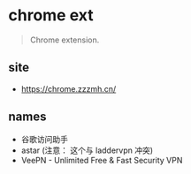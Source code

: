 # chrome ext
> Chrome extension.

## site
- https://chrome.zzzmh.cn/

## names
- 谷歌访问助手
- astar (注意： 这个与 laddervpn 冲突)
- VeePN - Unlimited Free & Fast Security VPN
